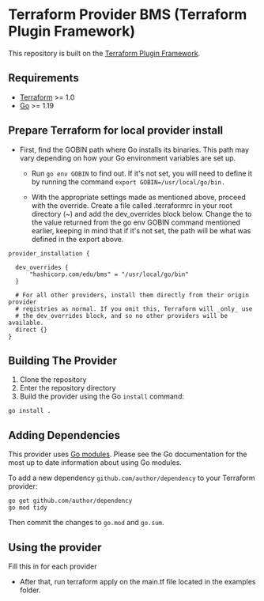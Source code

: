# Terraform Provider BMS (Terraform Plugin Framework)

This repository is built on the [Terraform Plugin Framework](https://github.com/hashicorp/terraform-plugin-framework).

## Requirements

- [Terraform](https://developer.hashicorp.com/terraform/downloads) >= 1.0
- [Go](https://golang.org/doc/install) >= 1.19

## Prepare Terraform for local provider install

- First, find the GOBIN path where Go installs its binaries. This path may vary depending on how your Go environment variables are set up.
  - Run `go env GOBIN` to find out. If it's not set, you will need to define it by running the command `export GOBIN=/usr/local/go/bin.`

  
  - With the appropriate settings made as mentioned above, proceed with the override. Create a file called .terraformrc in your root directory (~) and add the dev_overrides block below. Change the <PATH> to the value returned from the go env GOBIN command mentioned earlier, keeping in mind that if it's not set, the path will be what was defined in the export above.

```
provider_installation {

  dev_overrides {
      "hashicorp.com/edu/bms" = "/usr/local/go/bin"
  }

  # For all other providers, install them directly from their origin provider
  # registries as normal. If you omit this, Terraform will _only_ use
  # the dev_overrides block, and so no other providers will be available.
  direct {}
}
```

## Building The Provider

1. Clone the repository
1. Enter the repository directory
1. Build the provider using the Go `install` command:

```shell
go install .
```

## Adding Dependencies

This provider uses [Go modules](https://github.com/golang/go/wiki/Modules).
Please see the Go documentation for the most up to date information about using Go modules.

To add a new dependency `github.com/author/dependency` to your Terraform provider:

```shell
go get github.com/author/dependency
go mod tidy
```

Then commit the changes to `go.mod` and `go.sum`.

## Using the provider

Fill this in for each provider
- After that, run terraform apply on the main.tf file located in the examples folder.